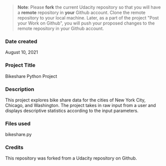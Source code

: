 >**Note**: Please **fork** the current Udacity repository so that you will have a **remote** repository in **your** Github account. Clone the remote repository to your local machine. Later, as a part of the project "Post your Work on Github", you will push your proposed changes to the remote repository in your Github account.

### Date created
August 10, 2021

### Project Title
Bikeshare Python Project

### Description
This project explores bike share data for the cities of New York City, Chicago, and Washington.
The project takes in raw input from a user and displays descriptive statistics according to the input parameters.

### Files used
bikeshare.py

### Credits
This repository was forked from a Udacity repository on Github. 
